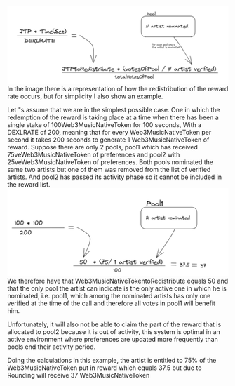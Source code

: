 ![image](./../data/pool%20votes.png)
In the image there is a representation of how the redistribution of the reward rate occurs, but for simplicity I also show an example.

Let "s assume that we are in the simplest possible case. One in which the redemption of the reward is taking place at a time when there has been a single stake of 100Web3MusicNativeToken for 100 seconds, 
With a DEXLRATE of 200, meaning that for every Web3MusicNativeToken per second it takes 200 seconds to generate 1 Web3MusicNativeToken of reward.
Suppose there are only 2 pools, pool1 which has received 75veWeb3MusicNativeToken of preferences and pool2 with 25veWeb3MusicNativeToken of preferences. Both pools nominated the same two artists but one of them was removed from the list of verified artists. And pool2 has passed its activity phase so it cannot be included in the reward list.
![image](./../data/dexrate%20example.png)
We therefore have that Web3MusicNativeTokentoRedistribute equals 50 and that the only pool the artist can indicate is the only active one in which he is nominated, i.e. pool1, which among the nominated artists has only one verified at the time of the call and therefore all votes in pool1 will benefit him. 

Unfortunately, it will also not be able to claim the part of the reward that is allocated to pool2 because it is out of activity, this system is optimal in an active environment where preferences are updated more frequently than pools end their activity period.

Doing the calculations in this example, the artist is entitled to 75% of the Web3MusicNativeToken put in reward which equals 37.5 but due to Rounding will receive 37 Web3MusicNativeToken